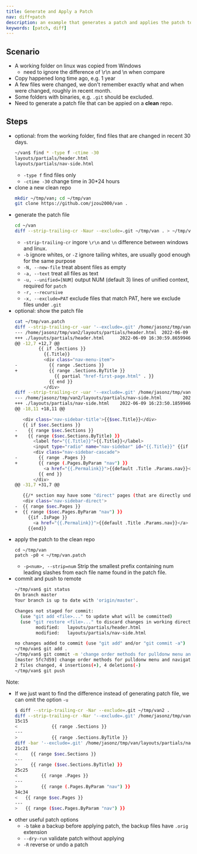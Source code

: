 ```yaml
---
title: Generate and Apply a Patch
nav: diff+patch
description: an example that generates a patch and applies the patch to a repo.
keywords: [patch, diff]
---
```


## Scenario

* A working folder on linux was copied from Windows
  * need to ignore the difference of \r\n and \n when compare
* Copy happened long time ago, e.g. 1 year
* A few files were changed, we don't remember exactly what and when were changed, roughly in recent month.
* Some folders with binaries, e.g. ``.git`` should be excluded.
* Need to generate a patch file that can be appied on a **clean** repo.

## Steps

* optional: from the working folder, find files that are changed in recent 30 days.
  ```bash
  ~/van$ find * -type f -ctime -30
  layouts/partials/header.html
  layouts/partials/nav-side.html
  ```
  * ``-type f`` find files only
  * ``-ctime -30`` change time in 30*24 hours
* clone a new clean repo
  ```bash
  mkdir ~/tmp/van; cd ~/tmp/van
  git clone https://github.com/jzou2000/van .
  ```
* generate the patch file
  ```bash
  cd ~/van
  diff --strip-trailing-cr -Naur --exclude=.git ~/tmp/van . > ~/tmp/van.patch
  ```
  * ``-strip-trailing-cr`` ingore ``\r\n`` and ``\n`` difference between windows and linux.
  * ``-b`` ignore whites, or ``-Z`` ignore tailing whites, are usually good enough for the same purpose
  * ``-N, --new-file`` treat absent files as empty
  * ``-a, --text`` treat all files as text
  * ``-u, --unified=[NUM]`` output NUM (default 3) lines of unified context, required for ``patch``
  * ``-r, --recursive``
  * ``-x, --exclude=PAT`` exclude files that match PAT, here we exclude files under ``.git`` 
* optional: show the patch file
  ```bash
  cat ~/tmp/van.patch
  diff --strip-trailing-cr -uar '--exclude=.git' /home/jasonz/tmp/van/layouts/partials/header.html ./layouts/partials/header.html
  --- /home/jasonz/tmp/van2/layouts/partials/header.html  2022-06-09 20:30:04.115994600 -0700
  +++ ./layouts/partials/header.html      2022-06-09 16:30:59.865994600 -0700
  @@ -12,7 +12,7 @@
           {{ if .Sections }}
             {{.Title}}
             <div class="nav-menu-item">
  -            {{ range .Sections }}
  +            {{ range .Sections.ByTitle }}
                 {{ partial "href-first-page.html" . }}
               {{ end }}
             </div>
  diff --strip-trailing-cr -uar '--exclude=.git' /home/jasonz/tmp/van/layouts/partials/nav-side.html ./layouts/partials/nav-side.html
  --- /home/jasonz/tmp/van2/layouts/partials/nav-side.html        2022-06-09 20:30:04.115994600 -0700
  +++ ./layouts/partials/nav-side.html    2022-06-09 16:23:50.185994600 -0700
  @@ -18,11 +18,11 @@
  
     <div class='nav-sidebar-title'>{{$sec.Title}}</div>
     {{ if $sec.Sections }}
  -    {{ range $sec.Sections }}
  +    {{ range ($sec.Sections.ByTitle) }}
         <label for="{{.Title}}">{{.Title}}</label>
         <input type="radio" name="nav-sidebar" id="{{.Title}}" {{if eq . $this}}checked{{end}}>
         <div class="nav-sidebar-cascade">
  -        {{ range .Pages }}
  +        {{ range (.Pages.ByParam "nav") }}
             <a href="{{.Permalink}}">{{default .Title .Params.nav}}</a>
           {{ end }}
         </div>
  @@ -31,7 +31,7 @@
  
     {{/* section may have some "direct" pages (that are directly under the section) */}}
     <div class='nav-sidebar-direct'>
  -  {{ range $sec.Pages }}
  +  {{ range ($sec.Pages.ByParam "nav") }}
       {{if .IsPage }}
         <a href="{{.Permalink}}">{{default .Title .Params.nav}}</a>
       {{end}}
  ```
* apply the patch to the clean repo
  ```batch
  cd ~/tmp/van
  patch -p0 < ~/tmp/van.patch
  ```
  * ``-p<num>, --strip=num`` Strip the smallest prefix containing num leading slashes from each file name found in the patch file.
* commit and push to remote
  ```bash
  ~/tmp/van$ git status
  On branch master
  Your branch is up to date with 'origin/master'.
  
  Changes not staged for commit:
    (use "git add <file>..." to update what will be committed)
    (use "git restore <file>..." to discard changes in working directory)
          modified:   layouts/partials/header.html
          modified:   layouts/partials/nav-side.html
  
  no changes added to commit (use "git add" and/or "git commit -a")
  ~/tmp/van$ git add .
  ~/tmp/van$ git commit -m 'change order methods for pulldonw menu and navigator side-bar'
  [master 5fc7d59] change order methods for pulldonw menu and navigator side-bar
  2 files changed, 4 insertions(+), 4 deletions(-)
  ~/tmp/van$ git push
  ```


Note:

* If we just want to find the difference instead of generating patch file, we can omit the option ``-u``
  ```bash
  $ diff --strip-trailing-cr -Nar --exclude=.git ~/tmp/van2 .
  diff --strip-trailing-cr -Nar '--exclude=.git' /home/jasonz/tmp/van/layouts/partials/header.html ./layouts/partials/header.html
  15c15
  <             {{ range .Sections }}
  ---
  >             {{ range .Sections.ByTitle }}
  diff -bar '--exclude=.git' /home/jasonz/tmp/van/layouts/partials/nav-side.html ./layouts/partials/nav-side.html
  21c21
  <     {{ range $sec.Sections }}
  ---
  >     {{ range ($sec.Sections.ByTitle) }}
  25c25
  <         {{ range .Pages }}
  ---
  >         {{ range (.Pages.ByParam "nav") }}
  34c34
  <   {{ range $sec.Pages }}
  ---
  >   {{ range ($sec.Pages.ByParam "nav") }}
  ```
* other useful patch options
  * ``-b`` take a backup before applying patch, the backup files have ``.orig`` extension
  * ``--dry-run`` validate patch without applying
  * ``-R`` reverse or undo a patch
  